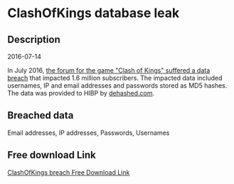 # ClashOfKings database leak

## Description

2016-07-14

In July 2016, <a href="https://www.zdnet.com/article/hacker-steals-forums-of-clash-of-kings-mobile-game/" target="_blank" rel="noopener">the forum for the game &quot;Clash of Kings&quot; suffered a data breach</a> that impacted 1.6 million subscribers. The impacted data included usernames, IP and email addresses and passwords stored as MD5 hashes. The data was provided to HIBP by <a href="https://dehashed.com/" target="_blank" rel="noopener">dehashed.com</a>.

## Breached data

Email addresses, IP addresses, Passwords, Usernames

## Free download Link

[ClashOfKings breach Free Download Link](https://tinyurl.com/2b2k277t)